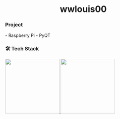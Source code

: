 <h1 align="center"> wwlouis00 </h1>
<h3> Project </h3>
- Raspberry Pi
- PyQT

<h3> 🛠 Tech Stack </h3>


<a href="https://github.com/wwlouis00">
    <img height="175" src="https://github-stats-alpha.vercel.app/api?username=wwlouis00&cc=1a1b27&tc=36B5A6&ic=fff&bc=1a1b27">
    <img height="175" src="https://github-readme-stats.vercel.app/api/top-langs?username=wwlouis00&show_icons=true&locale=en&layout=compact&title_color=fff&icon_color=bf91f3&text_color=38bdae&bg_color=1a1b27&border_color=1a1b27">
</a>
